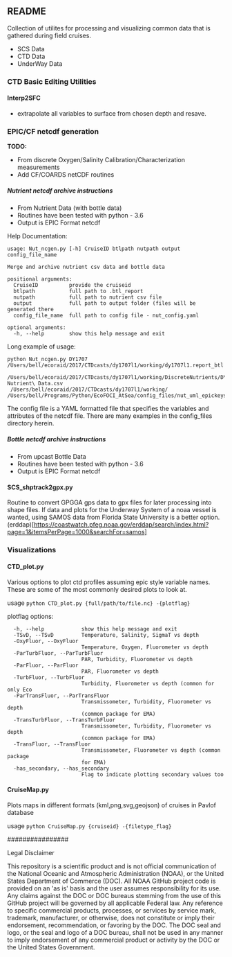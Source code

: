 README
------
Collection of utilites for processing and visualizing common data that is gathered during field cruises.

- SCS Data
- CTD Data
- UnderWay Data   

### CTD Basic Editing Utilities
#### Interp2SFC
- extrapolate all variables to surface from chosen depth and resave.


### EPIC/CF netcdf generation
**TODO:**
- From discrete Oxygen/Salinity Calibration/Characterization measurements
- Add CF/COARDS netCDF routines

##### Nutrient netcdf archive instructions
- From Nutrient Data (with bottle data)
- Routines have been tested with python - 3.6
- Output is EPIC Format netcdf

Help Documentation:   

```
usage: Nut_ncgen.py [-h] CruiseID btlpath nutpath output config_file_name

Merge and archive nutrient csv data and bottle data

positional arguments:
  CruiseID          provide the cruiseid
  btlpath           full path to .btl_report
  nutpath           full path to nutrient csv file
  output            full path to output folder (files will be generated there
  config_file_name  full path to config file - nut_config.yaml

optional arguments:
  -h, --help        show this help message and exit
```

Long example of usage:   
```
python Nut_ncgen.py DY1707 /Users/bell/ecoraid/2017/CTDcasts/dy1707l1/working/dy1707l1.report_btl 
 /Users/bell/ecoraid/2017/CTDcasts/dy1707l1/working/DiscreteNutrients/DY1707\ Nutrient\ Data.csv 
 /Users/bell/ecoraid/2017/CTDcasts/dy1707l1/working/ /Users/bell/Programs/Python/EcoFOCI_AtSea/config_files/nut_uml_epickeys.yaml
```

The config file is a YAML formatted file that specifies the variables and attributes of the netcdf file.  There are many examples in the config_files directory herein.


##### Bottle netcdf archive instructions
- From upcast Bottle Data
- Routines have been tested with python - 3.6
- Output is EPIC Format netcdf

#### SCS_shptrack2gpx.py

Routine to convert GPGGA gps data to gpx files for later processing into shape files.  If data and plots for the Underway System of a noaa vessel is wanted, using SAMOS data from Florida State University is a better option. (erddap)[https://coastwatch.pfeg.noaa.gov/erddap/search/index.html?page=1&itemsPerPage=1000&searchFor=samos]

### Visualizations
#### CTD_plot.py

Various options to plot ctd profiles assuming epic style variable names.  These are some of the most commonly desired plots to look at.

usage `python CTD_plot.py {full/path/to/file.nc} -{plotflag}`

plotflag options:
```
  -h, --help            show this help message and exit
  -TSvD, --TSvD         Temperature, Salinity, SigmaT vs depth
  -OxyFluor, --OxyFluor
                        Temperature, Oxygen, Fluorometer vs depth
  -ParTurbFluor, --ParTurbFluor
                        PAR, Turbidity, Fluorometer vs depth
  -ParFluor, --ParFluor
                        PAR, Fluorometer vs depth
  -TurbFluor, --TurbFluor
                        Turbidity, Fluorometer vs depth (common for only Eco
  -ParTransFluor, --ParTransFluor
                        Transmissometer, Turbidity, Fluorometer vs depth
                        (common package for EMA)
  -TransTurbFluor, --TransTurbFluor
                        Transmissometer, Turbidity, Fluorometer vs depth
                        (common package for EMA)
  -TransFluor, --TransFluor
                        Transmissometer, Fluorometer vs depth (common package
                        for EMA)
  -has_secondary, --has_secondary
                        Flag to indicate plotting secondary values too
```

#### CruiseMap.py

Plots maps in different formats (kml,png,svg,geojson) of cruises in Pavlof database

usage `python CruiseMap.py {cruiseid} -{filetype_flag}`

################

Legal Disclaimer

This repository is a scientific product and is not official communication of the National Oceanic and Atmospheric Administration (NOAA), or the United States Department of Commerce (DOC). All NOAA GitHub project code is provided on an 'as is' basis and the user assumes responsibility for its use. Any claims against the DOC or DOC bureaus stemming from the use of this GitHub project will be governed by all applicable Federal law. Any reference to specific commercial products, processes, or services by service mark, trademark, manufacturer, or otherwise, does not constitute or imply their endorsement, recommendation, or favoring by the DOC. The DOC seal and logo, or the seal and logo of a DOC bureau, shall not be used in any manner to imply endorsement of any commercial product or activity by the DOC or the United States Government.
